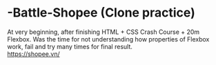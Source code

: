 # -Battle-Shopee  (Clone practice)
At very beginning, after finishing HTML + CSS Crash Course + 20m Flexbox. Was the time for not understanding how properties of Flexbox work, fail and try many times for final result.  
https://shopee.vn/
